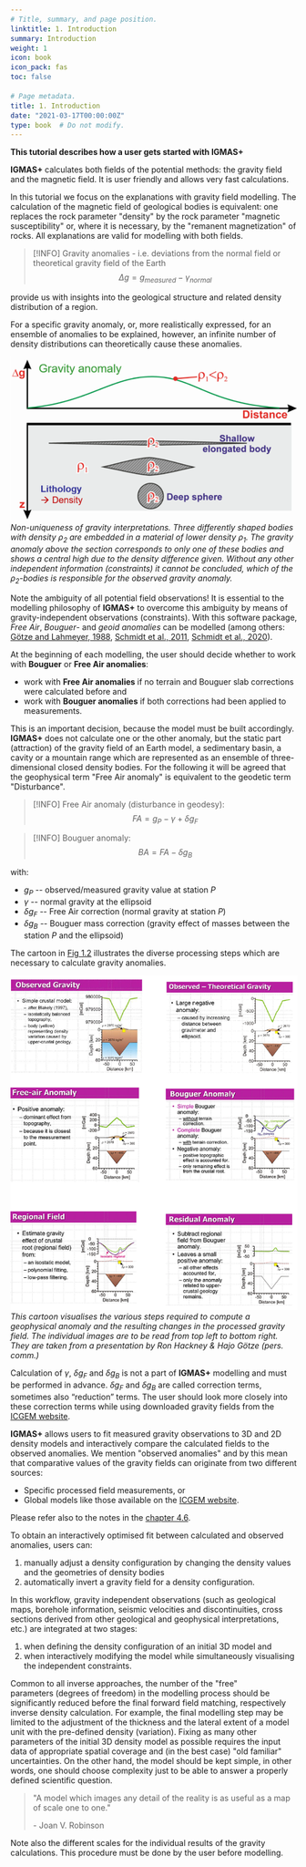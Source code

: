 ```yaml
---
# Title, summary, and page position.
linktitle: 1. Introduction
summary: Introduction
weight: 1
icon: book
icon_pack: fas
toc: false

# Page metadata.
title: 1. Introduction
date: "2021-03-17T00:00:00Z"
type: book  # Do not modify.
---
```


**This tutorial describes how a user gets started with IGMAS+**

**IGMAS+** calculates both fields of the potential methods: the gravity field and the magnetic field. It is user friendly and allows very fast calculations.

In this tutorial we focus on the explanations with gravity field modelling. The calculation of the magnetic field of geological bodies is equivalent: one replaces the rock parameter "density" by the rock parameter "magnetic susceptibility" or, where it is necessary, by the "remanent magnetization" of rocks. All explanations are valid for modelling with both fields.

> [!INFO] Gravity anomalies - i.e. deviations from the normal field or theoretical gravity field of the Earth
> $$\Delta g=g_{measured}-\gamma_{normal}$$

provide us with insights into the geological structure and related density distribution of a region.

For a specific gravity anomaly, or, more realistically expressed, for an ensemble of anomalies to be explained, however, an infinite number of density distributions can theoretically cause these anomalies.

![assets/images/gravity_nonuniqueness.png](assets/images/gravity_nonuniqueness.png)*Non-uniqueness of gravity interpretations. Three differently shaped bodies with density $\rho_2$ are embedded in a material of lower density $\rho_1$. The gravity anomaly above the section corresponds to only one of these bodies and shows a central high due to the density difference given. Without any other independent information (constraints) it cannot be concluded, which of the $\rho_2$-bodies is responsible for the observed gravity anomaly.*

Note the ambiguity of all potential field observations! It is essential to the modelling philosophy of **IGMAS+** to overcome this ambiguity by means of gravity-independent observations (constraints). With this software package, *Free Air*, *Bouguer*- and *geoid anomalies* can be modelled (among others: [Götze and Lahmeyer, 1988](../../publication/goetze-1988), [Schmidt et al., 2011](../../publication/schmidt-2011), [Schmidt et al., 2020](../../publication/schmidt-2020)).

At the beginning of each modelling, the user should decide whether to work with **Bouguer** or **Free Air anomalies**:
- work with **Free Air anomalies** if no terrain and Bouguer slab corrections were calculated before and
- work with **Bouguer anomalies** if both corrections had been applied to measurements.

This is an important decision, because the model must be built accordingly.
**IGMAS+** does not calculate one or the other anomaly, but the static part (attraction) of the gravity field of an Earth model, a sedimentary basin, a cavity or a mountain range which are represented as an ensemble of three-dimensional closed density bodies.
For the following it will be agreed that the geophysical term "Free Air anomaly" is equivalent to the geodetic term "Disturbance".

> [!INFO] Free Air anomaly (disturbance in geodesy):
> $$FA = g_P - \gamma + \delta g_F$$

> [!INFO] Bouguer anomaly:
> $$BA = FA - \delta g_B$$

with:
- $g_P$ -- observed/measured gravity value at station $P$
- $\gamma$ -- normal gravity at the ellipsoid
- $\delta g_F$ -- Free Air correction (normal gravity at station $P$)
- $\delta g_B$ -- Bouguer mass correction (gravity effect of masses between the station $P$ and the ellipsoid)

The cartoon in [Fig 1.2](gravity_cartoon.png) illustrates the diverse processing steps which are necessary to calculate gravity anomalies.

![assets/images/gravity_cartoon.png](assets/images/gravity_cartoon.png)*This cartoon visualises the various steps required to compute a geophysical anomaly and the resulting changes in the processed gravity field. The individual images are to be read from top left to bottom right. They are taken from a presentation by Ron Hackney & Hajo Götze (pers. comm.)*

Calculation of $\gamma$, $\delta g_F$ and $\delta g_B$ is not a part of **IGMAS+** modelling and must be performed in advance. $\delta g_F$ and $\delta g_B$ are called correction terms, sometimes also “reduction” terms.
The user should look more closely into these correction terms while using downloaded gravity fields from the [ICGEM website](http://icgem.gfz-potsdam.de).

**IGMAS+** allows users to fit measured gravity observations to 3D and 2D density models and interactively compare the calculated fields to the observed anomalies.
We mention "observed anomalies" and by this mean that comparative values of the gravity fields can originate from two different sources:
* Specific processed field measurements, or
* Global models like those available on the [ICGEM website](http://icgem.gfz-potsdam.de).

Please refer also to the notes in the [chapter 4.6](../4_fitting_gravity/#46-remarks-on-the-use-of-icgem-gravity-datasets).

To obtain an interactively optimised fit between calculated and observed anomalies, users can:
1. manually adjust a density configuration by changing the density values and the geometries of density bodies
2. automatically invert a gravity field for a density configuration.

In this workflow, gravity independent observations (such as geological maps, borehole information, seismic velocities and discontinuities, cross sections derived from other geological and geophysical interpretations, etc.) are integrated at two stages:
1. when defining the density configuration of an initial 3D model and
2. when interactively modifying the model while simultaneously visualising the independent constraints.

Common to all inverse approaches, the number of the "free" parameters&#160;(degrees of freedom) in the modelling process should be significantly reduced before the final forward field matching, respectively inverse density calculation. For example, the final modelling step may be limited to the adjustment of the thickness and the lateral extent of a model unit with the pre-defined density (variation). Fixing as many other parameters of the initial 3D density model as possible requires the input data of appropriate spatial coverage and (in the best case) "old familiar" uncertainties. On the other hand, the model should be kept simple, in other words, one should choose complexity just to be able to answer a properly defined scientific question.

> "A model which images any detail of the reality is as useful as a map of scale one to one."
> 
> \- Joan V. Robinson

Note also the different scales for the individual results of the gravity calculations.
This procedure must be done by the user before modelling.